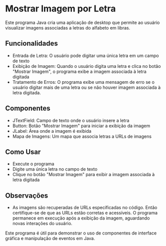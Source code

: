 
# Mostrar Imagem por Letra

Este programa Java cria uma aplicação de desktop que permite ao usuário visualizar imagens associadas a letras do alfabeto em libras.


## Funcionalidades

- Entrada de Letra: O usuário pode digitar uma única letra em um campo de texto
- Exibição de Imagem: Quando o usuário digita uma letra e clica no botão "Mostrar Imagem", o programa exibe a imagem associada à letra digitada
- Tratamento de Erros: O programa exibe uma mensagem de erro se o usuário digitar mais de uma letra ou se não houver imagem associada à letra digitada.
## Componentes

- JTextField: Campo de texto onde o usuário insere a letra
- Button: Botão "Mostrar Imagem" para iniciar a exibição da imagem
- JLabel: Área onde a imagem é exibida
- Mapa de Imagens: Um mapa que associa letras a URLs de imagens

## Como Usar

- Execute o programa
- Digite uma única letra no campo de texto
- Clique no botão "Mostrar Imagem" para exibir a imagem associada à letra digitada

## Observações
- As imagens são recuperadas de URLs especificadas no código. Então certifique-se de que as URLs estão corretas e acessíveis. O programa permanece em execução após a exibição da imagem, aguardando novas interações do usuário.

Este programa é útil para demonstrar o uso de componentes de interface gráfica e manipulação de eventos em Java.
